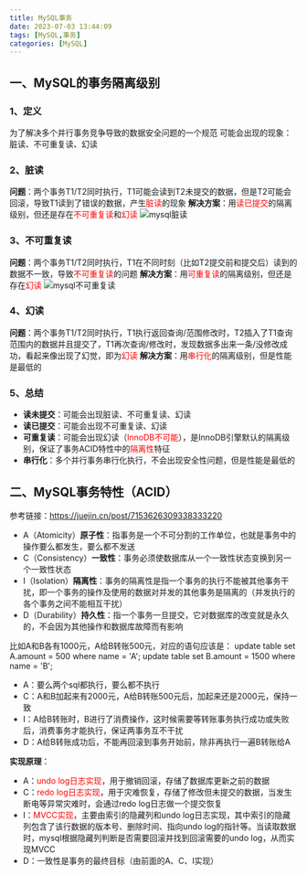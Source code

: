 ```yaml
---
title: MySQL事务
date: 2023-07-03 13:44:09
tags: [MySQL,事务]
categories: [MySQL]
---
```


## 一、MySQL的事务隔离级别
### 1、定义
为了解决多个并行事务竞争导致的数据安全问题的一个规范
可能会出现的现象：脏读、不可重复读、幻读

### 2、脏读
**问题**：两个事务T1/T2同时执行，T1可能会读到T2未提交的数据，但是T2可能会回滚，导致T1读到了错误的数据，产生<font color=red>脏读</font>的现象
**解决方案**：用<font color=red>读已提交</font>的隔离级别，但还是存在<font color=red>不可重复读</font>和<font color=red>幻读</font>
![mysql脏读](/images/mysql/mysql脏读.png)

### 3、不可重复读
**问题**：两个事务T1/T2同时执行，T1在不同时刻（比如T2提交前和提交后）读到的数据不一致，导致<font color=red>不可重复读</font>的问题
**解决方案**：用<font color=red>可重复读</font>的隔离级别，但还是存在<font color=red>幻读</font>
![mysql不可重复读](/images/mysql/mysql不可重复读.png)

### 4、幻读
**问题**：两个事务T1/T2同时执行，T1执行返回查询/范围修改时，T2插入了T1查询范围内的数据并且提交了，T1再次查询/修改时，发现数据多出来一条/没修改成功，看起来像出现了幻觉，即为<font color=red>幻读</font>
**解决方案**：用<font color=red>串行化</font>的隔离级别，但是性能是最低的

### 5、总结
* **读未提交**：可能会出现脏读、不可重复读、幻读
* **读已提交**：可能会出现不可重复读、幻读
* **可重复读**：可能会出现幻读（<font color=red>InnoDB不可能</font>），是InnoDB引擎默认的隔离级别，保证了事务ACID特性中的<font color=red>隔离性</font>特征
* **串行化**：多个并行事务串行化执行，不会出现安全性问题，但是性能是最低的

## 二、MySQL事务特性（ACID）
参考链接：https://juejin.cn/post/7153626309338333220

* A（Atomicity）**原子性**：指事务是一个不可分割的工作单位，也就是事务中的操作要么都发生，要么都不发送
* C（Consistency）**一致性**：事务必须使数据库从一个一致性状态变换到另一个一致性状态
* I（Isolation）**隔离性**：事务的隔离性是指一个事务的执行不能被其他事务干扰，即一个事务的操作及使用的数据对并发的其他事务是隔离的（并发执行的各个事务之间不能相互干扰）
* D（Durability）**持久性**：指一个事务一旦提交，它对数据库的改变就是永久的，不会因为其他操作和数据库故障而有影响

比如A和B各有1000元，A给B转账500元，对应的语句应该是：
update table set A.amount = 500 where name = 'A';
update table set B.amount = 1500 where name = 'B';
* A：要么两个sql都执行，要么都不执行
* C：A和B加起来有2000元，A给B转账500元后，加起来还是2000元，保持一致
* I：A给B转账时，B进行了消费操作，这时候需要等转账事务执行成功或失败后，消费事务才能执行，保证两事务互不干扰
* D：A给B转账成功后，不能再回滚到事务开始前，除非再执行一遍B转账给A

**实现原理**：
* A：<font color=red>undo log日志实现</font>，用于撤销回滚，存储了数据库更新之前的数据
* C：<font color=red>redo log日志实现</font>，用于灾难恢复，存储了修改但未提交的数据，当发生断电等异常灾难时，会通过redo log日志做一个提交恢复
* I：<font color=red>MVCC实现</font>，主要由索引的隐藏列和undo log日志实现，其中索引的隐藏列包含了该行数据的版本号、删除时间、指向undo log的指针等。当读取数据时，mysql根据隐藏列判断是否需要回滚并找到回滚需要的undo log，从而实现MVCC
* D：一致性是事务的最终目标（由前面的A、C、I实现）
